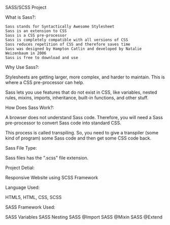 SASS/SCSS Project

What is Sass?:

	Sass stands for Syntactically Awesome Stylesheet
	Sass is an extension to CSS
	Sass is a CSS pre-processor
	Sass is completely compatible with all versions of CSS
	Sass reduces repetition of CSS and therefore saves time
	Sass was designed by Hampton Catlin and developed by Natalie Weizenbaum in 2006
	Sass is free to download and use


Why Use Sass?:

Stylesheets are getting larger, more complex, and harder to maintain. This is where a CSS pre-processor can help.

Sass lets you use features that do not exist in CSS, like variables, nested rules, mixins, imports, inheritance, built-in functions, and other stuff.



How Does Sass Work?:

A browser does not understand Sass code. Therefore, you will need a Sass pre-processor to convert Sass code into standard CSS.

This process is called transpiling. So, you need to give a transpiler (some kind of program) some Sass code and then get some CSS code back.



Sass File Type:

Sass files has the ".scss" file extension.

Project Detial:

Responsive Website using SCSS Framework


Language Used:

HTML5, HTML, CSS, SCSS


SASS Framework Used:

SASS Variables
SASS Nesting
SASS @Import
SASS @Mixin
SASS @Extend






